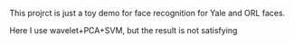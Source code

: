 This projrct is just a toy demo for face recognition for Yale and ORL faces.

Here I use wavelet+PCA+SVM, but the result is not satisfying 
